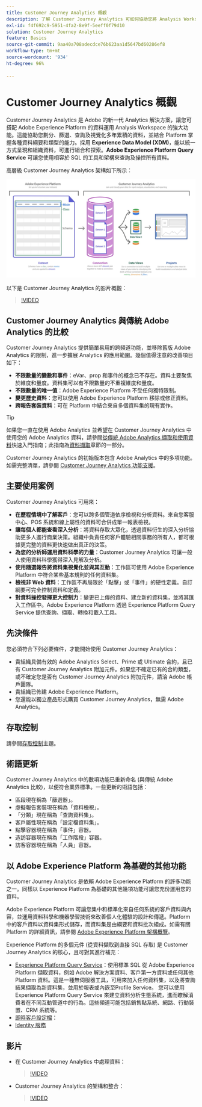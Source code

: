 ```yaml
---
title: Customer Journey Analytics 概觀
description: 了解 Customer Journey Analytics 可如何協助您將 Analysis Workspace 與 Experience Platform 的資料搭配使用。
exl-id: f4f692c9-5951-4fa2-8e9f-5eeff0f79d10
solution: Customer Journey Analytics
feature: Basics
source-git-commit: 9aa40a708adecdce76b623aa1d5647bd60286ef8
workflow-type: tm+mt
source-wordcount: '934'
ht-degree: 96%

---
```


# Customer Journey Analytics 概觀

Customer Journey Analytics 是 Adobe 的新一代 Analytics 解決方案，讓您可搭配 Adobe Experience Platform 的資料運用 Analysis Workspace 的強大功能。這能協助您劃分、篩選、查詢及視覺化多年累積的資料，並結合 Platform 掌握各種資料綱要和類型的能力。採用 **Experience Data Model (XDM)**，能以統一方式呈現和組織資料，可進行組合和探索。**Adobe Experience Platform Query Service** 可讓您使用相容於 SQL 的工具和架構來查詢及操控所有資料。

高層級 Customer Journey Analytics 架構如下所示：

![架構](assets/cja-architecture.png)

以下是 Customer Journey Analytics 的影片概觀：

>[!VIDEO](https://video.tv.adobe.com/v/30090/?quality=12)

## Customer Journey Analytics 與傳統 Adobe Analytics 的比較

Customer Journey Analytics 提供簡單易用的跨頻道功能，並移除舊版 Adobe Analytics 的限制，進一步擴展 Analytics 的應用範圍。幾個值得注意的改善項目如下：

* **不限數量的變數和事件**：eVar、prop 和事件的概念已不存在。資料主要聚焦於維度和量度。資料集可以有不限數量的不重複維度和量度。
* **不限數量的唯一值**：Adobe Experience Platform 不受任何獨特限制。
* **變更歷史資料**：您可以使用 Adobe Experience Platform 移除或修正資料。
* **跨報告套裝資料**：可在 Platform 中結合來自多個資料集的現有實作。

>[!TIP]
>
>如果您一直在使用 Adobe Analytics 並希望在 Customer Journey Analytics 中使用您的 Adobe Analytics 資料，請參閱[從傳統 Adobe Analytics 擷取和使用資料](../data-ingestion/analytics.md)快速入門指南；此指南為[資料擷取](../data-ingestion/data-ingestion.md)章節的一部分。

Customer Journey Analytics 的初始版本包含 Adobe Analytics 中的多項功能。如需完整清單，請參閱 [Customer Journey Analytics 功能支援](/help/getting-started/aa-vs-cja/cja-aa.md)。

## 主要使用案例

Customer Journey Analytics 可用來：

* **在歷程情境中了解客戶**：您可以跨多個管道依序檢視和分析資料。來自您客服中心、POS 系統和線上屬性的資料可合併成單一報表檢視。
* **讓每個人都能查看深入分析**：將資料存取大眾化，透過資料衍生的深入分析協助更多人進行商業決策。組織中負責任何客戶體驗相關事務的所有人，都可根據更完整的資料更快速做出真正的決策。
* **為您的分析師運用資料科學的力量**：Customer Journey Analytics 可讓一般人使用資料科學獲得深入見解及分析。
* **使用隨選報告將資料集視覺化並與其互動**：工作區可使用 Adobe Experience Platform 中符合某些基本規則的任何資料集。
* **檢視非 Web 資料**：工作區不再局限於「點擊」或「事件」的硬性定義。自訂綱要可完全控制資料和定義。
* **對資料操控發揮更大控制力**：變更已上傳的資料、建立新的資料集，並將其匯入工作區中。Adobe Experience Platform 透過 Experience Platform Query Service 提供查詢、擷取、轉換和載入工具。

## 先決條件

您必須符合下列必要條件，才能開始使用 Customer Journey Analytics：

* 貴組織具備有效的 Adobe Analytics Select、Prime 或 Ultimate 合約，且已有 Customer Journey Analytics 附加元件。如果您不確定已有的合約類型，或不確定您是否有 Customer Journey Analytics 附加元件，請洽 Adobe 帳戶團隊。
* 貴組織已佈建 Adobe Experience Platform。
* 您還能以獨立產品形式購買 Customer Journey Analytics，無需 Adobe Analytics。

## 存取控制

請參閱[存取控制](/help/admin/cja-access-control.md)主題。

## 術語更新

Customer Journey Analytics 中的數項功能已重新命名 (與傳統 Adobe Analytics 比較)，以便符合業界標準。一些更新的術語包括：

* 區段現在稱為「篩選器」。
* 虛擬報告套裝現在稱為「資料檢視」。
* 「分類」現在稱為「查詢資料集」。
* 客戶屬性現在稱為「設定檔資料集」。
* 點擊容器現在稱為「事件」容器。
* 造訪容器現在稱為「工作階段」容器。
* 訪客容器現在稱為「人員」容器。

## 以 Adobe Experience Platform 為基礎的其他功能

Customer Journey Analytics 是依賴 Adobe Experience Platform 的許多功能之一。同樣以 Experience Platform 為基礎的其他幾項功能可讓您充份運用您的資料。

Adobe Experience Platform 可讓您集中和標準化來自任何系統的客戶資料與內容，並運用資料科學和機器學習技術來改善個人化體驗的設計和傳遞。Platform 中的客戶資料以資料集形式儲存，而資料集是由綱要和資料批次組成。如需有關 Platform 的詳細資訊，請參閱 [Adobe Experience Platform 架構概覽](https://experienceleague.adobe.com/docs/platform-learn/tutorials/intro-to-platform/basic-architecture.html?lang=zh-Hant)。

Experience Platform 的多個元件 (從資料擷取到直接 SQL 存取) 是 Customer Journey Analytics 的核心，且可對其進行補充：

* [Experience Platform Query Service](https://experienceleague.adobe.com/docs/experience-platform/query/home.html?lang=zh-Hant)：使用標準 SQL 從 Adobe Experience Platform 擷取資料，例如 Adobe 解決方案資料、客戶第一方資料或任何其他 Platform 資料。這是一種無伺服器工具，可用來加入任何資料集，以及將查詢結果擷取為新資料集，並用於報表或內嵌至Profile Service。 您可以使用 Experience Platform Query Service 來建立資料分析生態系統，進而瞭解消費者在不同互動管道中的行為。這些頻道可能包括銷售點系統、網路、行動裝置、CRM 系統等。
* [即時客戶設定檔](https://experienceleague.adobe.com/docs/experience-platform/profile/home.html?lang=zh-Hant)：
* [Identity 服務](https://experienceleague.adobe.com/docs/experience-platform/identity/home.html?lang=zh-Hant)

## 影片

* 在 Customer Journey Analytics 中處理資料：

  >[!VIDEO](https://video.tv.adobe.com/v/32112/?quality=12)

* Customer Journey Analytics 的架構和整合：

  >[!VIDEO](https://video.tv.adobe.com/v/32483/?quality=12)

